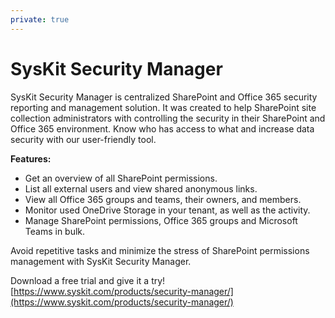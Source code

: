 ```yaml
---
private: true
---
```


# SysKit Security Manager

SysKit Security Manager is centralized SharePoint and Office 365 security reporting and management solution. It was created to help SharePoint site collection administrators with controlling the security in their SharePoint and Office 365 environment. Know who has access to what and increase data security with our user-friendly tool.

**Features:**

* Get an overview of all SharePoint permissions.
* List all external users and view shared anonymous links.
* View all Office 365 groups and teams, their owners, and members.
* Monitor used OneDrive Storage in your tenant, as well as the activity.
* Manage SharePoint permissions, Office 365 groups and Microsoft Teams in bulk.

Avoid repetitive tasks and minimize the stress of SharePoint permissions management with SysKit Security Manager.

Download a free trial and give it a try! [https://www.syskit.com/products/security-manager/](https://www.syskit.com/products/security-manager/)

